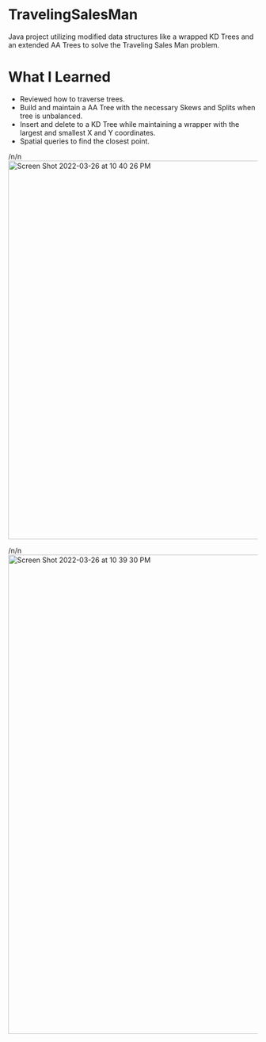 # TravelingSalesMan
Java project utilizing modified data structures like a wrapped KD Trees and an extended AA Trees to solve the Traveling Sales Man problem.

# What I Learned
- Reviewed how to traverse trees. 
- Build and maintain a AA Tree with the necessary Skews and Splits when tree is unbalanced.
- Insert and delete to a KD Tree while maintaining a wrapper with the largest and smallest X and Y coordinates.
- Spatial queries to find the closest point. 

/n/n
<img width="764" alt="Screen Shot 2022-03-26 at 10 40 26 PM" src="https://user-images.githubusercontent.com/71102542/160264387-cee50dd6-9515-470f-8492-81930b620ca3.png">

/n/n
<img width="967" alt="Screen Shot 2022-03-26 at 10 39 30 PM" src="https://user-images.githubusercontent.com/71102542/160264393-a0903d84-bd8f-4db1-9dcc-53563c263bc0.png">
